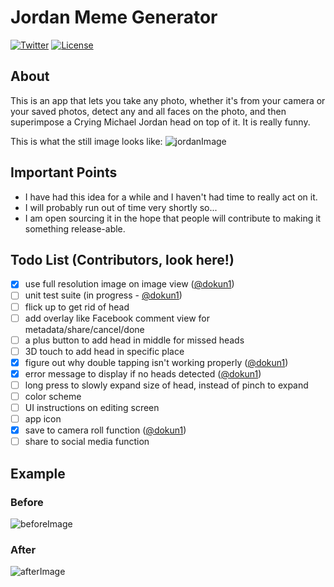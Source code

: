 # Jordan Meme Generator

[![Twitter](https://img.shields.io/badge/contact-@dokun24-blue.svg?style=flat)](https://twitter.com/dokun24)
[![License](http://img.shields.io/badge/license-MIT-green.svg?style=flat)](https://github.com/dokun1/firstRuleFireplace/blob/master/LICENSE)

## About
This is an app that lets you take any photo, whether it's from your camera or your saved photos, detect any and all faces on the photo, and then superimpose a Crying Michael Jordan head on top of it. It is really funny.

This is what the still image looks like:
![jordanImage](https://raw.githubusercontent.com/dokun1/jordan-meme-ios/master/JordanHeadMeme/JordanHeadMeme/Assets.xcassets/jordanHead.imageset/jordanHead.png)

## Important Points

* I have had this idea for a while and I haven't had time to really act on it.
* I will probably run out of time very shortly so...
* I am open sourcing it in the hope that people will contribute to making it something release-able.
 

## Todo List (Contributors, look here!)

- [x] use full resolution image on image view ([@dokun1](https://github.com/dokun1))
- [ ] unit test suite (in progress - [@dokun1](https://github.com/dokun1))
- [ ] flick up to get rid of head
- [ ] add overlay like Facebook comment view for metadata/share/cancel/done
- [ ] a plus button to add head in middle for missed heads
- [ ] 3D touch to add head in specific place
- [x] figure out why double tapping isn't working properly ([@dokun1](https://github.com/dokun1))
- [x] error message to display if no heads detected ([@dokun1](https://github.com/dokun1))
- [ ] long press to slowly expand size of head, instead of pinch to expand
- [ ] color scheme
- [ ] UI instructions on editing screen
- [ ] app icon
- [x] save to camera roll function ([@dokun1](https://github.com/dokun1))
- [ ] share to social media function

## Example

### Before
![beforeImage](https://raw.githubusercontent.com/dokun1/jordan-meme-ios/master/JordanHeadMeme/before.png)
### After
![afterImage](https://raw.githubusercontent.com/dokun1/jordan-meme-ios/master/JordanHeadMeme/after.png)
